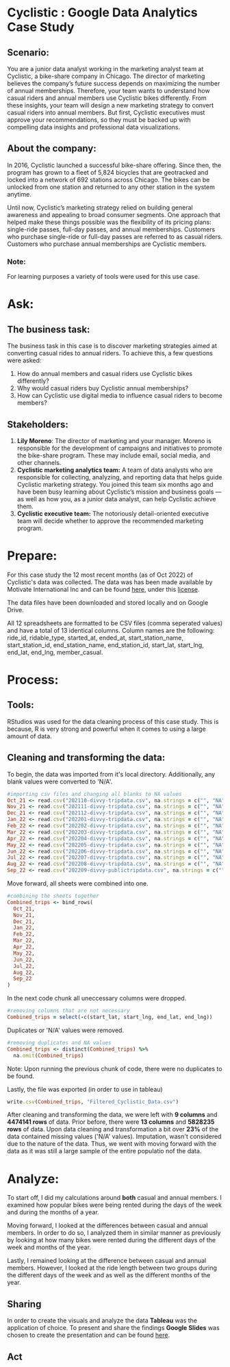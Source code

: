 # Cyclistic : Google Data Analytics Case Study

## Scenario:
You are a junior data analyst working in the marketing analyst team at Cyclistic, a bike-share company in Chicago. The director
of marketing believes the company’s future success depends on maximizing the number of annual memberships. Therefore,
your team wants to understand how casual riders and annual members use Cyclistic bikes differently. From these insights,
your team will design a new marketing strategy to convert casual riders into annual members. But first, Cyclistic executives
must approve your recommendations, so they must be backed up with compelling data insights and professional data
visualizations.

## About the company:
In 2016, Cyclistic launched a successful bike-share offering. Since then, the program has grown to a fleet of 5,824 bicycles that
are geotracked and locked into a network of 692 stations across Chicago. The bikes can be unlocked from one station and
returned to any other station in the system anytime.

Until now, Cyclistic’s marketing strategy relied on building general awareness and appealing to broad consumer segments.
One approach that helped make these things possible was the flexibility of its pricing plans: single-ride passes, full-day passes,
and annual memberships. Customers who purchase single-ride or full-day passes are referred to as casual riders. Customers
who purchase annual memberships are Cyclistic members.

### Note:
For learning purposes a variety of tools were used for this use case.

# Ask:
## The business task:
The business task in this case is to discover marketing strategies aimed at converting casual rides to annual riders. To achieve this, a few questions were asked:
1. How do annual members and casual riders use Cyclistic bikes differently?
2. Why would casual riders buy Cyclistic annual memberships?
3. How can Cyclistic use digital media to influence casual riders to become members?

## Stakeholders:
1. **Lily Moreno**: The director of marketing and your manager. Moreno is responsible for the development of campaigns
and initiatives to promote the bike-share program. These may include email, social media, and other channels.
2. **Cyclistic marketing analytics team:** A team of data analysts who are responsible for collecting, analyzing, and
reporting data that helps guide Cyclistic marketing strategy. You joined this team six months ago and have been busy
learning about Cyclistic’s mission and business goals — as well as how you, as a junior data analyst, can help Cyclistic
achieve them.
3. **Cyclistic executive team:** The notoriously detail-oriented executive team will decide whether to approve the
recommended marketing program.

# Prepare:
For this case study the 12 most recent months (as of Oct 2022) of Cyclistic's data was collected. The data was has been made available by Motivate International Inc and can be found [here](https://divvy-tripdata.s3.amazonaws.com/index.html), under this [license](https://ride.divvybikes.com/data-license-agreement). 

The data files have been downloaded and stored locally and on Google Drive.

All 12 spreadsheets are formatted to be CSV files (comma seperated values) and have a total of 13 identical columns. Column names are the following: ride_id, ridable_type, started_at, ended_at, start_station_name, start_station_id, end_station_name, end_station_id, start_lat, start_lng, end_lat, end_lng, member_casual.

# Process:
## Tools:
RStudios was used for the data cleaning process of this case study. This is because, R is very strong and powerful when it comes to using a large amount of data.

## Cleaning and transforming the data:
To begin, the data was imported from it's local directory. Additionally, any blank values were converted to 'N/A'.

```ruby
#importing csv files and changing all blanks to NA values
Oct_21 <- read.csv("202110-divvy-tripdata.csv", na.strings = c("", "NA"))
Nov_21 <- read.csv("202111-divvy-tripdata.csv", na.strings = c("", "NA"))
Dec_21 <- read.csv("202112-divvy-tripdata.csv", na.strings = c("", "NA"))
Jan_22 <- read.csv("202201-divvy-tripdata.csv", na.strings = c("", "NA"))
Feb_22 <- read.csv("202202-divvy-tripdata.csv", na.strings = c("", "NA"))
Mar_22 <- read.csv("202203-divvy-tripdata.csv", na.strings = c("", "NA"))
Apr_22 <- read.csv("202204-divvy-tripdata.csv", na.strings = c("", "NA"))
May_22 <- read.csv("202205-divvy-tripdata.csv", na.strings = c("", "NA"))
Jun_22 <- read.csv("202206-divvy-tripdata.csv", na.strings = c("", "NA"))
Jul_22 <- read.csv("202207-divvy-tripdata.csv", na.strings = c("", "NA"))
Aug_22 <- read.csv("202208-divvy-tripdata.csv", na.strings = c("", "NA"))
Sep_22 <- read.csv("202209-divvy-publictripdata.csv", na.strings = c("", "NA"))
```
Move forward, all sheets were combined into one.

```ruby
#combining the sheets together
Combined_trips <- bind_rows(
  Oct_21,
  Nov_21,
  Dec_21,
  Jan_22,
  Feb_22,
  Mar_22,
  Apr_22,
  May_22,
  Jun_22,
  Jul_22,
  Aug_22,
  Sep_22
)
```
In the next code chunk all uneccessary columns were dropped.

```ruby 
#removing columns that are not necessary
Combined_trips = select(-c(start_lat, start_lng, end_lat, end_lng)) 
```
Duplicates or 'N/A' values were removed.

```ruby
#removing duplicates and NA values
Combined_trips <- distinct(Combined_trips) %>%
  na.omit(Combined_trips)
```
Note: Upon running the previous chunk of code, there were no duplicates to be found. 


Lastly, the file was exported (in order to use in tableau)
```ruby
write.csv(Combined_trips, "Filtered_Cyclistic_Data.csv")
```

After cleaning and transforming the data, we were left with **9 columns** and **4474141 rows** of data. Prior before, there were **13 columns** and **5828235 rows** of data. Upon data cleaning and transformation a bit over **23%** of the data contained missing values ('N/A' values). Imputation, wasn't considered due to the nature of the data. Thus, we went with moving forward with the data as it was still a large sample of the entire populatio nof the data.

# Analyze: 
To start off, I did my calculations around **both** casual and annual members. I examined how popular bikes were being rented during the days of the week and during the months of a year.

Moving forward, I looked at the differences between casual and annual members. In order to do so, I analyzed them in similar manner as previously by looking at how many bikes were rented during the different days of the week and months of the year.

Lastly, I remained looking at the difference between casual and annual members. However, I looked at the ride length between two groups during the different days of the week and as well as the different months of the year. 

## Sharing
In order to create the visuals and analyze the data **Tableau** was the application of choice. To present and share the findings **Google Slides** was chosen to create the presentation and can be found [here](https://docs.google.com/presentation/d/1KXbxHz3Smt7g5saKWOL1qVU89sl9Z9NeOfMvZysam04/edit?usp=sharing). 

## Act





